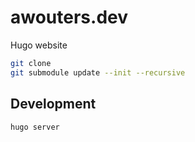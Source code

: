 # awouters.dev

Hugo website

```bash
git clone
git submodule update --init --recursive
```
## Development

```bash
hugo server
```

